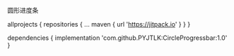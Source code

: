 圆形进度条

allprojects {
		repositories {
			...
			maven { url 'https://jitpack.io' }
		}
	}
  
  dependencies {
	        implementation 'com.github.PYJTLK:CircleProgressbar:1.0'
	}
